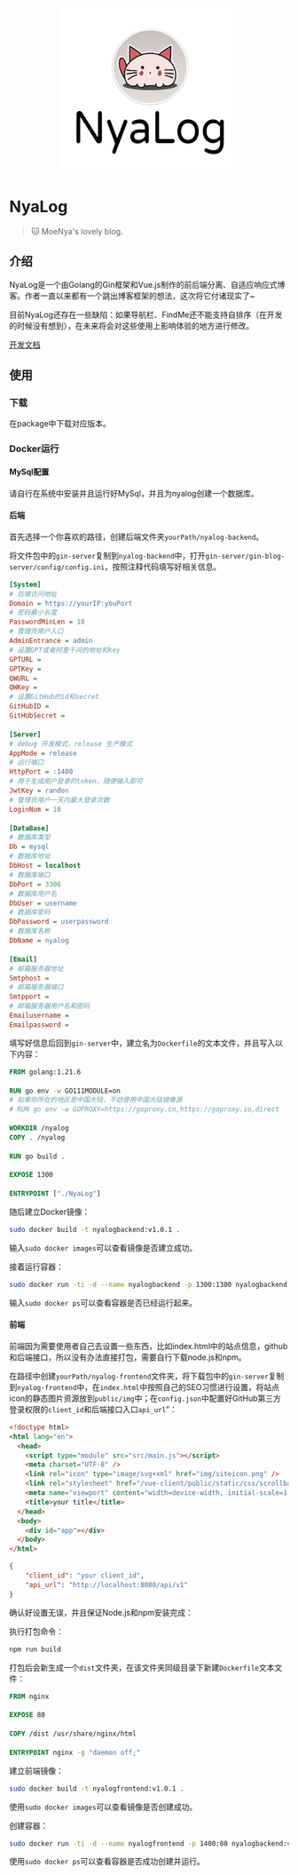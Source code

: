 <div align=center><img src="https://raw.githubusercontent.com/Moe-Nya/NyaLog/main/staticimg/NyaLog.PNG" style="height: 300px; width:320px;"></div>

# NyaLog

> 🐱 MoeNya's lovely blog.

## 介绍

NyaLog是一个由Golang的Gin框架和Vue.js制作的前后端分离、自适应响应式博客。作者一直以来都有一个跳出博客框架的想法，这次将它付诸现实了~

目前NyaLog还存在一些缺陷：如果导航栏、FindMe还不能支持自排序（在开发的时候没有想到），在未来将会对这些使用上影响体验的地方进行修改。

[开发文档]()

## 使用

### 下载

在package中下载对应版本。

### Docker运行

#### MySql配置

请自行在系统中安装并且运行好MySql，并且为nyalog创建一个数据库。

#### 后端

首先选择一个你喜欢的路径，创建后端文件夹`yourPath/nyalog-backend`。

将文件包中的`gin-server`复制到`nyalog-backend`中，打开`gin-server/gin-blog-server/config/config.ini`，按照注释代码填写好相关信息。

```ini
[System]
# 后端访问地址
Domain = https://yourIP:youPort
# 密码最小长度
PasswordMinLen = 10
# 管理员用户入口
AdminEntrance = admin
# 设置GPT或者阿里千问的地址和key
GPTURL = 
GPTKey = 
QWURL = 
QWKey =
# 设置GitHub的id和secret
GitHubID = 
GitHUbSecret = 

[Server]
# debug 开发模式，release 生产模式
AppMode = release
# 运行端口
HttpPort = :1400
# 用于生成用户登录的token，随便输入即可
JwtKey = randon
# 管理员用户一天内最大登录次数
LoginNum = 10

[DataBase]
# 数据库类型
Db = mysql
# 数据库地址
DbHost = localhost
# 数据库端口
DbPort = 3306
# 数据库用户名
DbUser = username
# 数据库密码
DbPassword = userpassword
# 数据库名称
DbName = nyalog

[Email]
# 邮箱服务器地址
Smtphost = 
# 邮箱服务器端口
Smtpport = 
# 邮箱服务器用户名和密码
Emailusername = 
Emailpassword = 
```

填写好信息后回到`gin-server`中，建立名为`Dockerfile`的文本文件，并且写入以下内容：

```dockerfile
FROM golang:1.21.6

RUN go env -w GO111MODULE=on
# 如果你所在的地区是中国大陆，不妨使用中国大陆镜像源
# RUN go env -w GOPROXY=https://goproxy.cn,https://goproxy.io,direct

WORKDIR /nyalog
COPY . /nyalog

RUN go build .

EXPOSE 1300

ENTRYPOINT ["./NyaLog"]
```

随后建立Docker镜像：

```bash
sudo docker build -t nyalogbackend:v1.0.1 .
```

输入`sudo docker images`可以查看镜像是否建立成功。

接着运行容器：

```bash
sudo docker run -ti -d --name nyalogbackend -p 1300:1300 nyalogbackend:v1.0.1
```

输入`sudo docker ps`可以查看容器是否已经运行起来。

#### 前端

前端因为需要使用者自己去设置一些东西，比如index.html中的站点信息，github和后端接口，所以没有办法直接打包，需要自行下载node.js和npm。

在路径中创建`yourPath/nyalog-frontend`文件夹，将下载包中的`gin-server`复制到`nyalog-frontend`中，在`index.html`中按照自己的SEO习惯进行设置，将站点icon的静态图片资源放到`public/img`中；在`config.json`中配置好GitHub第三方登录权限的`client_id`和后端接口入口`api_url`”：

```html
<!doctype html>
<html lang="en">
  <head>
    <script type="module" src="src/main.js"></script>
    <meta charset="UTF-8" />
    <link rel="icon" type="image/svg+xml" href="img/siteicon.png" />
    <link rel="stylesheet" href="/vue-client/public/static/css/scrollbar.css" />
    <meta name="viewport" content="width=device-width, initial-scale=1.0" />
    <title>your title</title>
  </head>
  <body>
    <div id="app"></div>
  </body>
</html>

```

```json
{
    "client_id": "your client_id",
    "api_url": "http://localhost:8080/api/v1"
}
```

确认好设置无误，并且保证Node.js和npm安装完成：

执行打包命令：

```bash
npm run build
```

打包后会新生成一个`dist`文件夹，在该文件夹同级目录下新建`Dockerfile`文本文件：

```dockerfile
FROM nginx

EXPOSE 80

COPY /dist /usr/share/nginx/html

ENTRYPOINT nginx -g "daemon off;"
```

建立前端镜像：

```bash
sudo docker build -t nyalogfrontend:v1.0.1 .
```

使用`sudo docker images`可以查看镜像是否创建成功。

创建容器：

```bash
sudo docker run -ti -d --name nyalogfrontend -p 1400:80 nyalogbackend:v1.0.1
```

使用`sudo docker ps`可以查看容器是否成功创建并运行。